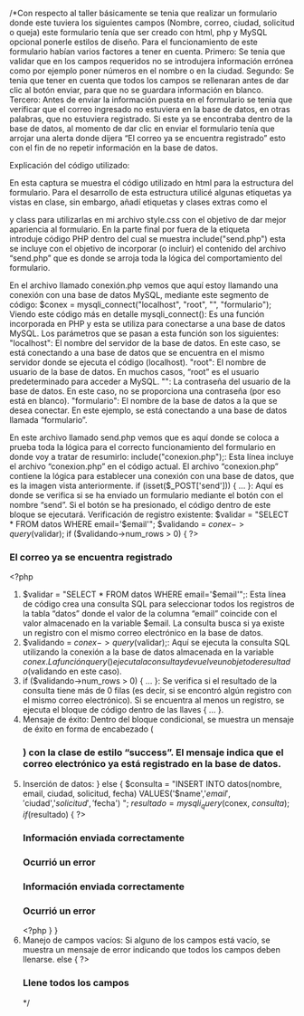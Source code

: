 /*Con respecto al taller básicamente se tenia que realizar un formulario donde este tuviera los siguientes campos (Nombre, correo, ciudad, solicitud o queja) este formulario tenía que ser creado con html, php y MySQL opcional ponerle estilos de diseño. Para el funcionamiento de este formulario habían varios factores a tener en cuenta.
Primero: Se tenia que validar que en los campos requeridos no se introdujera información errónea como por ejemplo poner números en el nombre o en la ciudad.
Segundo: Se tenia que tener en cuenta que todos los campos se rellenaran antes de dar clic al botón enviar, para que no se guardara información en blanco.
Tercero: Antes de enviar la información puesta en el formulario se tenia que verificar que el correo ingresado no estuviera en la base de datos, en otras palabras, que no estuviera registrado. Si este ya se encontraba dentro de la base de datos, al momento de dar clic en enviar el formulario tenía que arrojar una alerta donde dijera “El correo ya se encuentra registrado” esto con el fin de no repetir información en la base de datos. 

Explicación del código utilizado:
 
En esta captura se muestra el código utilizado en html para la estructura del formulario. Para el desarrollo de esta estructura utilicé algunas etiquetas ya vistas en clase, sin embargo, añadí etiquetas y clases extras como el <div> y class para utilizarlas en mi archivo style.css con el objetivo de dar mejor apariencia al formulario. 
En la parte final por fuera de la etiqueta <form> introduje código PHP dentro del cual se muestra include("send.php") esta se incluye con el objetivo de incorporar (o incluir) el contenido del archivo “send.php” que es donde se arroja toda la lógica del comportamiento del formulario. 
 
En el archivo llamado conexión.php vemos que aquí estoy llamando una conexión con una base de datos MySQL, mediante este segmento de código: $conex = mysqli_connect("localhost", "root", "", "formulario"); 
Viendo este código más en detalle mysqli_connect(): Es una función incorporada en PHP y esta se utiliza para conectarse a una base de datos MySQL.
Los parámetros que se pasan a esta función son los siguientes:
"localhost": El nombre del servidor de la base de datos. En este caso, se está conectando a una base de datos que se encuentra en el mismo servidor donde se ejecuta el código (localhost).
"root": El nombre de usuario de la base de datos. En muchos casos, “root” es el usuario predeterminado para acceder a MySQL.
"": La contraseña del usuario de la base de datos. En este caso, no se proporciona una contraseña (por eso está en blanco).
"formulario": El nombre de la base de datos a la que se desea conectar. En este ejemplo, se está conectando a una base de datos llamada “formulario”.


 
En este archivo llamado send.php vemos que es aquí donde se coloca a prueba toda la lógica para el correcto funcionamiento del formulario en donde voy a tratar de resumirlo:
include("conexion.php");: Esta línea incluye el archivo “conexion.php” en el código actual. El archivo “conexion.php” contiene la lógica para establecer una conexión con una base de datos, que es la imagen vista anteriormente.
if (isset($_POST['send'])) { ... }: Aquí es donde se verifica si se ha enviado un formulario mediante el botón con el nombre “send”. Si el botón se ha presionado, el código dentro de este bloque se ejecutará.
Verificación de registro existente: $validar = "SELECT * FROM datos WHERE email='$email'";
        $validando = $conex->query($validar);
        if ($validando->num_rows > 0) {
            ?>
            <h3 class="success">El correo ya se encuentra registrado</h3>
            <?php
1.	$validar = "SELECT * FROM datos WHERE email='$email'";:
Esta línea de código crea una consulta SQL para seleccionar todos los registros de la tabla “datos” donde el valor de la columna “email” coincide con el valor almacenado en la variable $email.
La consulta busca si ya existe un registro con el mismo correo electrónico en la base de datos.
2.	 $validando = $conex->query($validar);:
Aquí se ejecuta la consulta SQL utilizando la conexión a la base de datos almacenada en la variable $conex.
La función query() ejecuta la consulta y devuelve un objeto de resultado ($validando en este caso).
3.	 if ($validando->num_rows > 0) { ... }:
Se verifica si el resultado de la consulta tiene más de 0 filas (es decir, si se encontró algún registro con el mismo correo electrónico).
Si se encuentra al menos un registro, se ejecuta el bloque de código dentro de las llaves { ... }.
4.	 Mensaje de éxito:
Dentro del bloque condicional, se muestra un mensaje de éxito en forma de encabezado (<h3>) con la clase de estilo “success”.
El mensaje indica que el correo electrónico ya está registrado en la base de datos.
5.	Inserción de datos:
} else {
            $consulta = "INSERT INTO datos(nombre, email, ciudad, solicitud, fecha) VALUES('$name','$email','$ciudad','$solicitud','$fecha') ";
            $resultado = mysqli_query($conex, $consulta);
            if ($resultado) {
                ?>
                <h3 class="success">Información enviada correctamente</h3>
                <?php
            } else {
                ?>
                <h3 class="error">Ocurrió un error</h3>
                <?php
            }
        }
Si no hay registros previos con el mismo correo, se ejecuta la consulta SQL para insertar los datos en la tabla “datos”.
Si la inserción es exitosa, se muestra un mensaje de éxito.
            if ($resultado) {
                ?>
                <h3 class="success">Información enviada correctamente</h3>
                <?php
            }
Si ocurre algún error durante la inserción, se muestra un mensaje de error.
else {
                ?>
                <h3 class="error">Ocurrió un error</h3>
                <?php
            }
        }
6.	Manejo de campos vacíos:
Si alguno de los campos está vacío, se muestra un mensaje de error indicando que todos los campos deben llenarse.
else {
        ?>
        <h3 class="error">Llene todos los campos</h3>
        <?php
    }
}
?>*/
